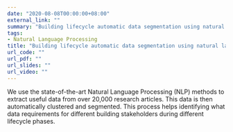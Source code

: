 ```yaml
---
date: "2020-08-08T00:00:00+08:00"
external_link: ""
summary: "Building lifecycle automatic data segmentation using natural language processing"
tags:
- Natural Language Processing
title: "Building lifecycle automatic data segmentation using natural language processing"
url_code: ""
url_pdf: ""
url_slides: ""
url_video: ""
---
```


We use the state-of-the-art Natural Language Processing (NLP) methods to extract
useful data from over 20,000 research articles. This data is then automatically
clustered and segmented. This process helps identifying what data requirements
for different building stakeholders during different lifecycle phases.
